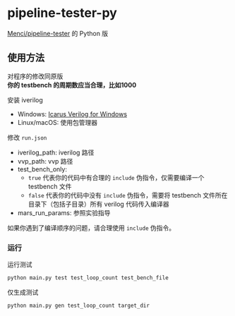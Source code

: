 # pipeline-tester-py

[Menci/pipeline-tester](https://github.com/Menci/pipeline-tester) 的 Python 版  

## 使用方法  
对程序的修改同原版  
**你的 testbench 的周期数应当合理，比如1000**

安装 iverilog  

- Windows: [Icarus Verilog for Windows](https://bleyer.org/icarus/)  
- Linux/macOS: 使用包管理器  

修改 `run.json`  
- iverilog_path: iverilog 路径
- vvp_path: vvp 路径
- test_bench_only:  
  - `true` 代表你的代码中有合理的 `include` 伪指令，仅需要编译一个 testbench 文件  
  - `false` 代表你的代码中没有 `include` 伪指令，需要将 testbench 文件所在目录下（包括子目录）所有 verilog 代码传入编译器  
- mars_run_params: 参照实验指导

如果你遇到了编译顺序的问题，请合理使用 `include` 伪指令。    

### 运行  

运行测试   
```bash
python main.py test test_loop_count test_bench_file
```

仅生成测试  
```bash
python main.py gen test_loop_count target_dir
```
